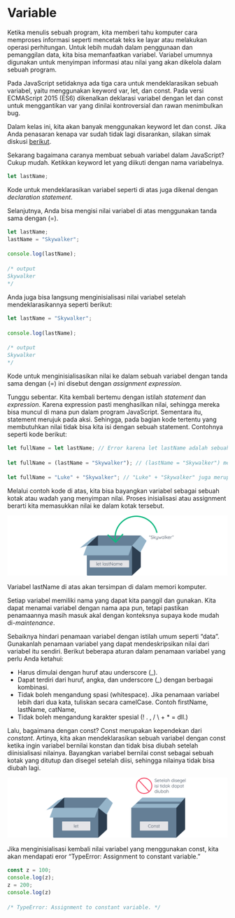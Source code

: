 # Variable

Ketika menulis sebuah program, kita memberi tahu komputer cara memproses informasi seperti mencetak teks ke layar atau melakukan operasi perhitungan. Untuk lebih mudah dalam penggunaan dan pemanggilan data, kita bisa memanfaatkan variabel. Variabel umumnya digunakan untuk menyimpan informasi atau nilai yang akan dikelola dalam sebuah program.

Pada JavaScript setidaknya ada tiga cara untuk mendeklarasikan sebuah variabel, yaitu menggunakan keyword var, let, dan const. Pada versi ECMAScript 2015 \(ES6\) dikenalkan deklarasi variabel dengan let dan const untuk menggantikan var yang dinilai kontroversial dan rawan menimbulkan bug.

Dalam kelas ini, kita akan banyak menggunakan keyword let dan const. Jika Anda penasaran kenapa var sudah tidak lagi disarankan, silakan simak diskusi [berikut](https://softwareengineering.stackexchange.com/questions/274342/is-there-any-reason-to-use-the-var-keyword-in-es6).

Sekarang bagaimana caranya membuat sebuah variabel dalam JavaScript? Cukup mudah. Ketikkan keyword let yang diikuti dengan nama variabelnya.

```javascript
let lastName;
```

Kode untuk mendeklarasikan variabel seperti di atas juga dikenal dengan _declaration statement_.

Selanjutnya, Anda bisa mengisi nilai variabel di atas menggunakan tanda sama dengan \(=\).

```javascript
let lastName;
lastName = "Skywalker";

console.log(lastName);

/* output
Skywalker
*/
```

Anda juga bisa langsung menginisialisasi nilai variabel setelah mendeklarasikannya seperti berikut:

```javascript
let lastName = "Skywalker";

console.log(lastName);

/* output
Skywalker
*/
```

Kode untuk menginisialisasikan nilai ke dalam sebuah variabel dengan tanda sama dengan \(=\) ini disebut dengan _assignment expression_.

Tunggu sebentar. Kita kembali bertemu dengan istilah _statement_ dan _expression_. Karena expression pasti menghasilkan nilai, sehingga mereka bisa muncul di mana pun dalam program JavaScript. Sementara itu, statement merujuk pada aksi. Sehingga, pada bagian kode tertentu yang membutuhkan nilai tidak bisa kita isi dengan sebuah statement. Contohnya seperti kode berikut:

```javascript
let fullName = let lastName; // Error karena let lastName adalah sebuah statement untuk deklarasi variabel. Statement tidak bisa berada di posisi expression.

let fullName = (lastName = "Skywalker"); // (lastName = "Skywalker") merupakan expression, sehingga kode ini tidak error.

let fullName = "Luke" + "Skywalker"; // "Luke" + "Skywalker" juga merupakan expression, sehingga kode ini tidak error.
```

Melalui contoh kode di atas, kita bisa bayangkan variabel sebagai sebuah kotak atau wadah yang menyimpan nilai. Proses inisialisasi atau assignment berarti kita memasukkan nilai ke dalam kotak tersebut.

![](../.gitbook/assets/1%20%281%29.png)

Variabel lastName di atas akan tersimpan di dalam memori komputer.

Setiap variabel memiliki nama yang dapat kita panggil dan gunakan. Kita dapat menamai variabel dengan nama apa pun, tetapi pastikan penamaannya masih masuk akal dengan konteksnya supaya kode mudah di-_maintenance_.

Sebaiknya hindari penamaan variabel dengan istilah umum seperti “data”. Gunakanlah penamaan variabel yang dapat mendeskripsikan nilai dari variabel itu sendiri. Berikut beberapa aturan dalam penamaan variabel yang perlu Anda ketahui:

* Harus dimulai dengan huruf atau underscore \(\_\).
* Dapat terdiri dari huruf, angka, dan underscore \(\_\) dengan berbagai kombinasi.
* Tidak boleh mengandung spasi \(whitespace\). Jika penamaan variabel lebih dari dua kata, tuliskan secara camelCase. Contoh firstName, lastName, catName,
* Tidak boleh mengandung karakter spesial \(! . , / \ + \* = dll.\)

Lalu, bagaimana dengan const? Const merupakan kependekan dari _constant_. Artinya, kita akan mendeklarasikan sebuah variabel dengan const ketika ingin variabel bernilai konstan dan tidak bisa diubah setelah diinisialisasi nilainya. Bayangkan variabel bernilai const sebagai sebuah kotak yang ditutup dan disegel setelah diisi, sehingga nilainya tidak bisa diubah lagi.

![](../.gitbook/assets/1%20%282%29.png)

Jika menginisialisasi kembali nilai variabel yang menggunakan const, kita akan mendapati eror “TypeError: Assignment to constant variable.”

```javascript
const z = 100;
console.log(z);
z = 200;
console.log(z)

/* TypeError: Assignment to constant variable. */
```

